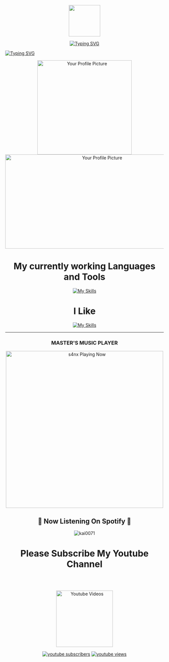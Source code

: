 <p align="center">
<img src="https://user-images.githubusercontent.com/74038190/216649417-9acc58df-9186-4132-ad43-819a57babb67.gif" width="100">
   </p>
 <p align="center">
  <a href="https://git.io/typing-svg"><img src="https://readme-typing-svg.demolab.com?font=Caveat&size=25&pause=1000&color=FF0000&center=true&vCenter=true&random=false&width=480&height=60&lines=%E2%9A%98+Inspiring+the+intelligence.+Connecting+you+digitally.+%F0%9F%90%9D" alt="Typing SVG" /></a>
  </p>
<div align="left">
<a href="https://git.io/typing-svg"><img src="https://readme-typing-svg.demolab.com?font=Rubik+Dirt&size=65&pause=1000&color=F72C3F&background=FF20A500&center=true&vCenter=true&width=1000&height=150&lines=My+Name+is+Sahan;New+Beginning+Developer;MASTER+MIND" alt="Typing SVG" /></a>   
</p> 
<div align="center">
  <img src="https://github.com/MrSahanOfcSL.png" alt="Your Profile Picture" width="300" height="300">

<div align="center">
  <img src="https://telegra.ph/file/84897cf26a57081ce3e1e.jpg" alt="Your Profile Picture" width="600" height="300">

  <br>

# My currently working Languages and Tools 
[![My Skills](https://skillicons.dev/icons?i=actix,bash,git,github,gitlab,heroku,html,js,ai,replit,zig,wordpress,webpack,visualstudio,vercel,mongodb,nodejs,openstack,postgres,php,powershell,py,react,raspberrypi,perl,react,vue,nuxtjs,ocaml,flutter&perline=15)](https://github.com/maduwa2006)


# I Like 
[![My Skills](https://skillicons.dev/icons?i=windows,vscode,visualstudio,kali,github,blender=15)](https://github.com/maduwa2006)

---
<h3>MASTER'S MUSIC PLAYER</h3>

<img src="https://readme-spotify-status-rho.vercel.app/api/run-spotify-status.py" alt="s4nx Playing Now" width="500" />
   </p>
<h2 align="center"> 💫 Now Listening On Spotify 💫
</h2>
<p align="center"> <img src="https://kai-spotify.vercel.app/api/spotify" alt="kai0071" /> </p>

# Please Subscribe My Youtube Channel
  
 <br><br> 
<p align="center">
  <a href="https://youtube.com/channel/UCDB6GZMdSfsmPN9gqxxqnMQ"><img title="Youtube Videos" src="https://github.com/Alien-alfa/Alien-alfa/blob/beta/MD-Images/yt.png?raw=true" width="180"/></a></div>
  
<p align="center">
  <a href="https://youtube.com/channel/UCDB6GZMdSfsmPN9gqxxqnMQ?sub_confirmation=1">
      <img alt="youtube subscribers" title="Subscribe to my YouTube channel" src="https://freshidea.com/jonah/youtube-api/subscribers-badge.php?label=Subscribers&style=for-the-badge&color=red&labelColor=ce4630"/></a> 
    <a href="https://youtube.com/channel/UCDB6GZMdSfsmPN9gqxxqnMQ">
      <img alt="youtube views" title="YouTube views" src="https://freshidea.com/jonah/youtube-api/view-count-badge.php?label=View+Count&style=for-the-badge&color=blue&labelColor=0b689d"/></a>
  </p>
</p>
<!---

